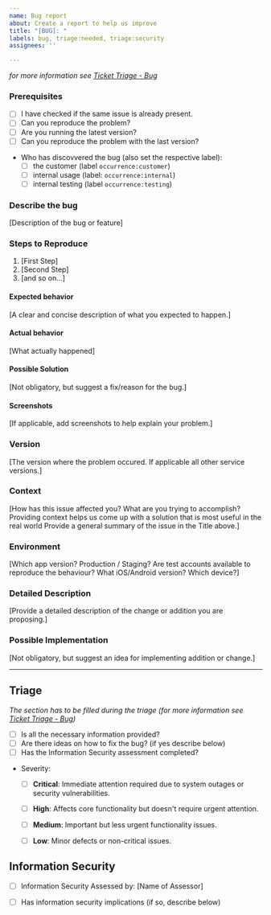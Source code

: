 ```yaml
---
name: Bug report
about: Create a report to help us improve
title: "[BUG]: "
labels: bug, triage:needed, triage:security
assignees: ''

---
```


*for more information see [Ticket Triage - Bug](https://github.com/ENEXSA/doc-development/blob/main/ticket/create_bug.md)*

### Prerequisites

* [ ] I have checked if the same issue is already present.
* [ ] Can you reproduce the problem?
* [ ] Are you running the latest version?
* [ ] Can you reproduce the problem with the last version?
* Who has discovvered the bug (also set the respective label):
  * [ ] the customer (label `occurrence:customer`) <!-- N/A -->
  * [ ] internal usage (label: `occurrence:internal`) <!-- N/A -->
  * [ ] internal testing (label `occurrence:testing`) <!-- N/A -->

### Describe the bug

[Description of the bug or feature]

### Steps to Reproduce

1. [First Step]
2. [Second Step]
3. [and so on...]

#### Expected behavior

[A clear and concise description of what you expected to happen.]

#### Actual behavior

[What actually happened]

#### Possible Solution

[Not obligatory, but suggest a fix/reason for the bug.]

#### Screenshots

[If applicable, add screenshots to help explain your problem.]

### Version

[The version where the problem occured. If applicable all other service versions.]

### Context

[How has this issue affected you? What are you trying to accomplish? Providing context helps us come up with a solution that is most useful in the real world Provide a general summary of the issue in the Title above.]

### Environment

[Which app version? Production / Staging? Are test accounts available to reproduce the behaviour? What iOS/Android version? Which device?]

### Detailed Description

[Provide a detailed description of the change or addition you are proposing.]

### Possible Implementation

[Not obligatory, but suggest an idea for implementing addition or change.]

----
## Triage
*The section has to be filled during the triage (for more information see [Ticket Triage - Bug](https://github.com/ENEXSA/doc-development/blob/main/ticket/triage_bug.md))*

* [ ] Is all the necessary information provided?
* [ ] Are there ideas on how to fix the bug? (if yes describe below) <!-- N/A -->
* [ ] Has the Information Security assessment completed?
* Severity:
  * [ ] **Critical**: Immediate attention required due to system outages or security vulnerabilities.  <!-- N/A -->
  * [ ] **High**: Affects core functionality but doesn't require urgent attention.  <!-- N/A -->
  * [ ] **Medium**: Important but less urgent functionality issues.  <!-- N/A -->
  * [ ] **Low**: Minor defects or non-critical issues.  <!-- N/A -->


## Information Security

* [ ] Information Security Assessed by: [Name of Assessor]
* [ ] Has information security implications (if so, describe below) <!-- N/A -->

